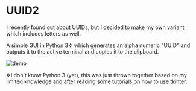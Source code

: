 # UUID2
I recently found out about UUIDs, but I decided to make my own variant which includes letters as well.

A simple GUI in Python 3✲ which generates an alpha numeric "UUID" and outputs it to the active terminal and copies it to the clipboard.

![demo](https://i.imgur.com/ZBeUcJD.png)

✲I don't know Python 3 (yet), this was just thrown together based on my limited knowledge and after reading some tutorials on how to use tkinter.

